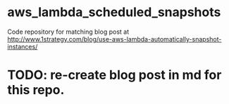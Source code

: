 # aws_lambda_scheduled_snapshots
Code repository for matching blog post at http://www.1strategy.com/blog/use-aws-lambda-automatically-snapshot-instances/

# TODO: re-create blog post in md for this repo. 
